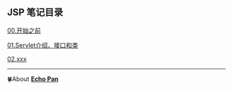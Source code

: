 ## JSP 笔记目录

[00.开始之前](./00.开始之前.md)

[01.Servlet介绍、接口和类](./01.Servlet介绍、接口和类.md)

[02.xxx](./02.xxx.md)

***
🍀About [**Echo Pan**](https://github.com/echopan)